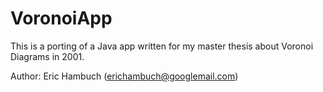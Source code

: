 # VoronoiApp

This is a porting of a Java app written for my master thesis about Voronoi Diagrams in 2001.

Author: Eric Hambuch (erichambuch@googlemail.com)
